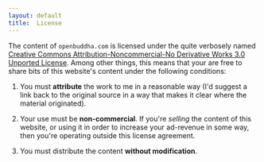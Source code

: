 ```yaml
---
layout: default
title:  License
---
```

The content of `openbuddha.com` is licensed under the quite verbosely named <a href="http://creativecommons.org/licenses/by-nc-nd/3.0/">Creative Commons Attribution-Noncommercial-No Derivative Works 3.0 Unported License</a>.  Among other things, this means that your are free to share bits of this website's content under the following conditions:

1.  You must **attribute** the work to me in a reasonable way (I'd suggest a link back to the original source in a way that makes it clear where the  material originated).

2.  Your use must be **non-commercial**.  If you're _selling_ the content of this website, or using it in order to increase your ad-revenue in some way, then you're operating outside this license agreement.

3.  You must distribute the content **without modification**.
